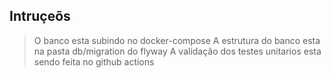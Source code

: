 ## Intruçeõs

> O banco esta subindo no docker-compose
> A estrutura do banco esta na pasta db/migration do flyway
> A validação dos testes unitarios esta sendo feita no github actions



